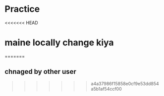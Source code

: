# Practice

<<<<<<< HEAD
# maine locally change kiya
=======
## chnaged by other user
>>>>>>> a4a37986f15858e0cf9e53dd854a5b1af54ccf00
